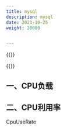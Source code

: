```yaml
---
title: mysql
description: mysql
date: 2023-10-25
weight: 20000


---
```


{{<note>}}
<!---->


{{</note>}}



## 一、CPU负载
















## 二、CPU利用率

CpuUseRate
















